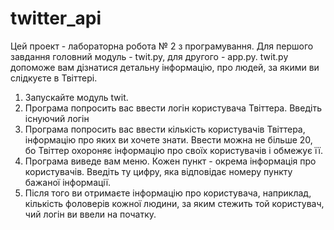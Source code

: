 # twitter_api
Цей проект - лабораторна робота № 2 з програмування. Для першого завдання головний модуль - twit.py, для другого - app.py. twit.py допоможе вам дізнатися детальну інформацію, про людей, за якими ви слідкуєте в Твіттері.
1. Запускайте модуль twit. 
2. Програма попросить вас ввести логін користувача Твіттера. Введіть існуючий логін
3. Програма попросить вас ввести кількість користувачів Твіттера, інформацію про яких ви хочете знати. Ввести можна не більше 20, бо Твіттер охороняє інформацію про своїх користувачів і обмежує її. 
4. Програма виведе вам меню. Кожен пункт - окрема інформація про користувачів. Введіть ту цифру, яка відповідає номеру пункту бажаної інформації.
5. Після того ви отримаєте інформацію про користувача, наприклад, кількість фоловерів кожної людини, за яким стежить той користувач, чий логін ви ввели на початку.
